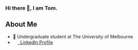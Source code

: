 ### Hi there 👋, I am Tom.

## About Me
* 🌱 Undergraduate student at The University of Melbourne
* <img src="https://beloservice.files.wordpress.com/2016/03/herrmans-linkedin-logo-500x500.png" 
width="15" height="15"/><a href="https://www.linkedin.com/in/ztom/"> ‏‏‎ ‎‏‏‎LinkedIn Profile</a>
